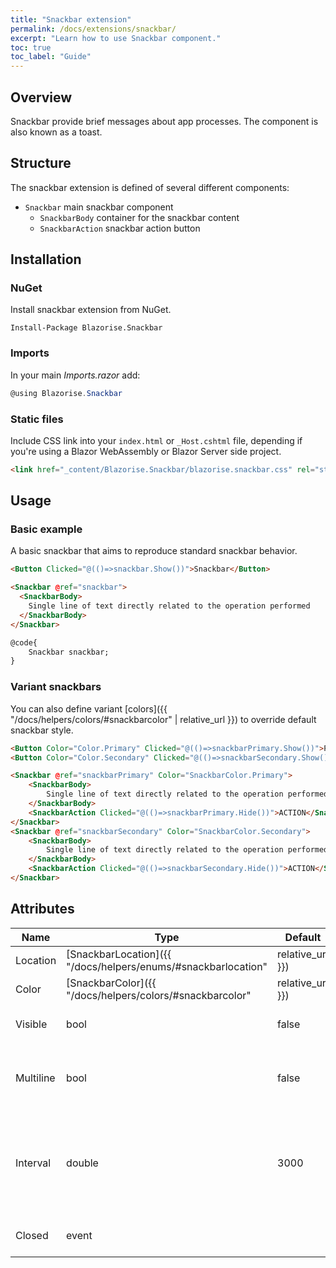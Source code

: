 ```yaml
---
title: "Snackbar extension"
permalink: /docs/extensions/snackbar/
excerpt: "Learn how to use Snackbar component."
toc: true
toc_label: "Guide"
---
```


## Overview

Snackbar provide brief messages about app processes. The component is also known as a toast.

## Structure

The snackbar extension is defined of several different components:

- `Snackbar` main snackbar component
  - `SnackbarBody` container for the snackbar content
  - `SnackbarAction` snackbar action button

## Installation

### NuGet

Install snackbar extension from NuGet.

```
Install-Package Blazorise.Snackbar
```

### Imports

In your main _Imports.razor_ add:

```cs
@using Blazorise.Snackbar
```

### Static files

Include CSS link into your `index.html` or `_Host.cshtml` file, depending if you're using a Blazor WebAssembly or Blazor Server side project.

```html
<link href="_content/Blazorise.Snackbar/blazorise.snackbar.css" rel="stylesheet" />
```

## Usage

### Basic example

A basic snackbar that aims to reproduce standard snackbar behavior.

```html
<Button Clicked="@(()=>snackbar.Show())">Snackbar</Button>

<Snackbar @ref="snackbar">
  <SnackbarBody>
    Single line of text directly related to the operation performed
  </SnackbarBody>
</Snackbar>

@code{
    Snackbar snackbar;
}
```

### Variant snackbars

You can also define variant [colors]({{ "/docs/helpers/colors/#snackbarcolor" | relative_url }}) to override default snackbar style.

```html
<Button Color="Color.Primary" Clicked="@(()=>snackbarPrimary.Show())">Primary</Button>
<Button Color="Color.Secondary" Clicked="@(()=>snackbarSecondary.Show())">Secondary</Button>

<Snackbar @ref="snackbarPrimary" Color="SnackbarColor.Primary">
    <SnackbarBody>
        Single line of text directly related to the operation performed
    </SnackbarBody>
    <SnackbarAction Clicked="@(()=>snackbarPrimary.Hide())">ACTION</SnackbarAction>
</Snackbar>
<Snackbar @ref="snackbarSecondary" Color="SnackbarColor.Secondary">
    <SnackbarBody>
        Single line of text directly related to the operation performed
    </SnackbarBody>
    <SnackbarAction Clicked="@(()=>snackbarSecondary.Hide())">ACTION</SnackbarAction>
</Snackbar>
```

## Attributes

| Name               | Type                                                                                     | Default      | Description                                                                                  |
|--------------------|------------------------------------------------------------------------------------------|--------------|----------------------------------------------------------------------------------------------|
| Location           | [SnackbarLocation]({{ "/docs/helpers/enums/#snackbarlocation" | relative_url }})         | `None`       | Defines the snackbar location.                                                               |
| Color              | [SnackbarColor]({{ "/docs/helpers/colors/#snackbarcolor" | relative_url }})              | `None`       | Defines the snackbar color.                                                                  |
| Visible            | bool                                                                                     | false        | Defines the visibility of snackbar.                                                          |
| Multiline          | bool                                                                                     | false        | Allow snackbar to show multiple lines of text.                                               |
| Interval           | double                                                                                   | 3000         | Defines the interval(in milliseconds) after which the snackbar will be automatically closed. |
| Closed             | event                                                                                    |              | Occurs after the snackbar has closed.                                                        |